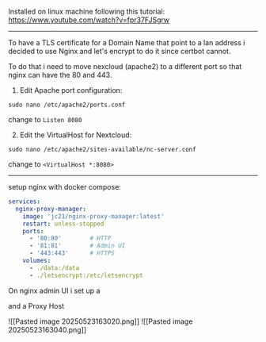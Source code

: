 
Installed on linux machine following this tutorial: https://www.youtube.com/watch?v=fpr37FJSgrw

---

To have a TLS certificate for a Domain Name that point to a lan address i decided to use Nginx and let's encrypt to do it since certbot cannot.

To do that i need to move nexcloud (apache2) to a different port so that nginx can have the 80 and 443.

1) Edit Apache port configuration:
```shell
sudo nano /etc/apache2/ports.conf
```

change to `Listen 8080`

2) Edit the VirtualHost for Nextcloud:
```shell
sudo nano /etc/apache2/sites-available/nc-server.conf
```

change to `<VirtualHost *:8080>`

----

setup nginx with docker compose:

```yaml
services:
  nginx-proxy-manager:
    image: 'jc21/nginx-proxy-manager:latest'
    restart: unless-stopped
    ports:
      - '80:80'        # HTTP
      - '81:81'        # Admin UI
      - '443:443'      # HTTPS
    volumes:
      - ./data:/data
      - ./letsencrypt:/etc/letsencrypt
```

On nginx admin UI i set up a 



and a Proxy Host

![[Pasted image 20250523163020.png]]
![[Pasted image 20250523163040.png]]
